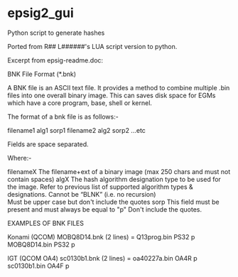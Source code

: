 # epsig2_gui
Python script to generate hashes

Ported from R## L######'s LUA script version to python. 

Excerpt from epsig-readme.doc:

BNK File Format (*.bnk)

A BNK file is an ASCII text file.  It provides a method to combine multiple .bin files into one overall binary image.  This can saves disk space for EGMs which have a core program, base, shell or kernel.

The format of a bnk file is as follows:-

filename1 alg1 sorp1
filename2 alg2 sorp2
...etc

Fields are space separated.

Where:-

filenameX	The filename+ext of a binary image (max 250 chars and must not contain spaces)
algX		The hash algorithm designation type to be used for the image.
		Refer to previous list of supported algorithm types & designations.
		Cannot be “BLNK” (i.e. no recursion)			
		Must be upper case but don't include the quotes
sorp		This field must be present and must always be equal to "p"
Don't include the quotes.

EXAMPLES OF BNK FILES

Konami (QCOM) MOBQ8D14.bnk (2 lines) = 
Q13prog.bin PS32 p 
MOBQ8D14.bin PS32 p

IGT (QCOM OA4) sc0130b1.bnk (2 lines) = 
oa40227a.bin OA4R p
sc0130b1.bin OA4F p
